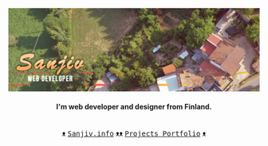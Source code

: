 
<img src="https://github.com/eync/eync/blob/master/sgithub.png" title="Sanjiv Web Designer">


<div align="center">
    <h4> I'm web developer and designer from Finland. </h4> <br>
    ᴥ <a href="https://sanjiv.info/" title="Sanjiv's Homepage"><kbd>Sanjiv.info</kbd></a> ᴥᴥ
     <a href="https://sanjiv.info/projects.html" title="Projects"><kbd>Projects Portfolio</kbd></a> ᴥ
</div>

<!--
**eync/eync** is a ✨ _special_ ✨ repository because its `README.md` (this file) appears on your GitHub profile.

Here are some ideas to get you started:

- 🔭 I’m currently working on ...
- 🌱 I’m currently learning ...
- 👯 I’m looking to collaborate on ...
- 🤔 I’m looking for help with ...
- 💬 Ask me about ...
- 📫 How to reach me: ...
- 😄 Pronouns: ...
- ⚡ Fun fact: ...
#### Wannabe Astronaut 🚀 
##### Javascript ⚡ 

I am currently working on Javascript and Typescript projects.
-->

